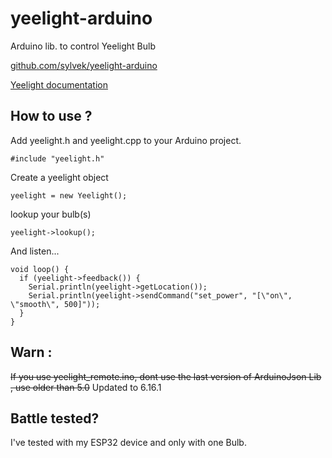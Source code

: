 # yeelight-arduino
Arduino lib. to control Yeelight Bulb

[github.com/sylvek/yeelight-arduino](https://github.com/sylvek/yeelight-arduino)

[Yeelight documentation](https://www.yeelight.com/download/Yeelight_Inter-Operation_Spec.pdf)

## How to use ?

Add yeelight.h and yeelight.cpp to your Arduino project.

```
#include "yeelight.h"
```

Create a yeelight object

```
yeelight = new Yeelight();
```

lookup your bulb(s)

```
yeelight->lookup();
```

And listen...

```
void loop() {
  if (yeelight->feedback()) {
    Serial.println(yeelight->getLocation());
    Serial.println(yeelight->sendCommand("set_power", "[\"on\", \"smooth\", 500]"));
  }
}
```

## Warn :

~~If you use yeelight_remote.ino, dont use the last version of ArduinoJson Lib , use older than 5.0~~ Updated to 6.16.1

## Battle tested?

I've tested with my ESP32 device and only with one Bulb.
